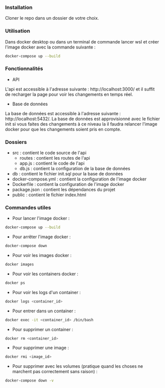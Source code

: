  ### Installation 

 Cloner le repo dans un dossier de votre choix. 

### Utilisation

Dans docker desktop ou dans un terminal de commande lancer wsl et créer l'image docker avec la commande suivante : 

```bash
docker-compose up --build
```


### Fonctionnalités

- API 

L'api est accessible à l'adresse suivante : http://localhost:3000/ et il suffit de recharger la page pour voir les changements en temps réel.

- Base de données

La base de données est accessible à l'adresse suivante : http://localhost:5432/. La base de données est approvisionné avec le fichier init si vous faites des changements à ce niveau la il faudra relancer l'image docker pour que les changements soient pris en compte.


### Dossiers

- src : contient le code source de l'api
    - routes : contient les routes de l'api
    - app.js : contient le code de l'api
    - db.js : contient la configuration de la base de données
- db : contient le fichier init.sql pour la base de données
- docker-compose.yml : contient la configuration de l'image docker
- Dockerfile : contient la configuration de l'image docker
- package.json : contient les dépendances du projet
- public : contient le fichier index.html


### Commandes utiles

- Pour lancer l'image docker : 

```bash
docker-compose up --build
```

- Pour arrêter l'image docker : 

```bash
docker-compose down
```

- Pour voir les images docker : 

```bash
docker images
```

- Pour voir les containers docker : 

```bash
docker ps
```

- Pour voir les logs d'un container : 

```bash
docker logs <container_id>
```

- Pour entrer dans un container : 

```bash
docker exec -it <container_id> /bin/bash
```

- Pour supprimer un container : 

```bash
docker rm <container_id>
```

- Pour supprimer une image : 

```bash
docker rmi <image_id>
```

- Pour supprimer avec les volumes (pratique quand les choses ne marchent pas correctement sans raison) : 

```bash
docker-compose down -v
```




